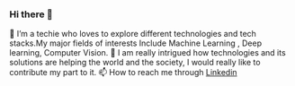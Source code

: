### Hi there 👋
🔭 I’m a techie who loves to explore different technologies and tech stacks.My major fields of interests Include Machine Learning , Deep learning, Computer Vision.
🌱 I am really intrigued how technologies and its solutions are helping the world and the society, I would really like to contribute my part to it.
📫 How to reach me through <a href="https://www.linkedin.com/in/prakhar-dixit-712751149/">
[Linkedin](https://www.linkedin.com/in/prakhar-dixit-712751149/)


<!--
**pdx97/pdx97** is a ✨ _special_ ✨ repository because its `README.md` (this file) appears on your GitHub profile.





